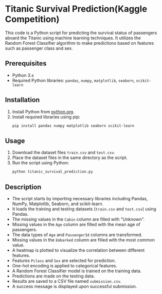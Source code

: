 # Titanic Survival Prediction(Kaggle Competition)

This code is a Python script for predicting the survival status of passengers aboard the Titanic using machine learning techniques. It utilizes the Random Forest Classifier algorithm to make predictions based on features such as passenger class and sex.

## Prerequisites
- Python 3.x
- Required Python libraries: `pandas`, `numpy`, `matplotlib`, `seaborn`, `scikit-learn`

## Installation
1. Install Python from [python.org](https://www.python.org/downloads/).
2. Install required libraries using pip:
   ```bash
   pip install pandas numpy matplotlib seaborn scikit-learn
   ```

## Usage
1. Download the dataset files `train.csv` and `test.csv`.
2. Place the dataset files in the same directory as the script.
3. Run the script using Python:
   ```bash
   python titanic_survival_prediction.py
   ```

## Description
- The script starts by importing necessary libraries including Pandas, NumPy, Matplotlib, Seaborn, and scikit-learn.
- It loads the training and testing datasets (`train.csv` and `test.csv`) using Pandas.
- The missing values in the `Cabin` column are filled with "Unknown".
- Missing values in the `Age` column are filled with the mean age of passengers.
- The data types of `Age` and `PassengerId` columns are transformed.
- Missing values in the `Embarked` column are filled with the most common value.
- A heatmap is plotted to visualize the correlation between different features.
- Features `Pclass` and `Sex` are selected for prediction.
- One-hot encoding is applied to categorical features.
- A Random Forest Classifier model is trained on the training data.
- Predictions are made on the testing data.
- Results are saved to a CSV file named `submission.csv`.
- A success message is displayed upon successful submission.
